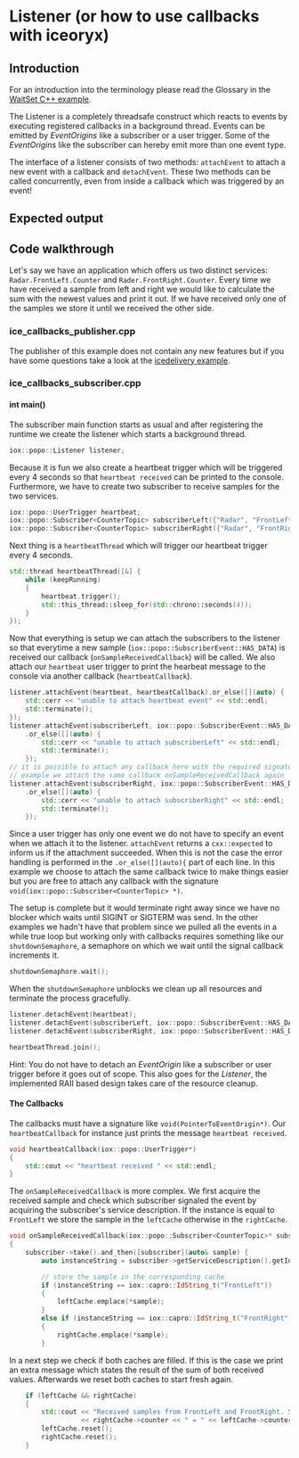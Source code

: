 # Listener (or how to use callbacks with iceoryx)

## Introduction

For an introduction into the terminology please read the Glossary in the
[WaitSet C++ example](../waitset).

The Listener is a completely threadsafe construct which reacts to events by 
executing registered callbacks in a background thread. Events can be emitted by 
_EventOrigins_ like a subscriber or a user trigger. Some of the _EventOrigins_ 
like the subscriber can hereby emit more than one event type.

The interface of a listener consists of two methods: `attachEvent` to attach a 
new event with a callback and `detachEvent`. These two methods can be called 
concurrently, even from inside a callback which was triggered by an event!

## Expected output

<!-- @todo Add expected output with asciinema recording before v1.0-->

## Code walkthrough

Let's say we have an application which offers us two distinct services:
`Radar.FrontLeft.Counter` and `Rader.FrontRight.Counter`. Every time we have 
received a sample from left and right we would like to calculate the sum with 
the newest values and print it out. If we have received only one of the samples 
we store it until we received the other side.

### ice_callbacks_publisher.cpp

The publisher of this example does not contain any new features but if you have 
some questions take a look at the [icedelivery example](../icedelivery).

### ice_callbacks_subscriber.cpp
#### int main()
The subscriber main function starts as usual and after registering the runtime 
we create the listener which starts a background thread.
```cpp
iox::popo::Listener listener;
```

Because it is fun we also create a heartbeat trigger which will be triggered 
every 4 seconds so that `heartbeat received` can be printed to the console.
Furthermore, we have to create two subscriber to receive samples for the two 
services.
```cpp
iox::popo::UserTrigger heartbeat;
iox::popo::Subscriber<CounterTopic> subscriberLeft({"Radar", "FrontLeft", "Counter"});
iox::popo::Subscriber<CounterTopic> subscriberRight({"Radar", "FrontRight", "Counter"});
```

Next thing is a `heartbeatThread` which will trigger our heartbeat trigger every 
4 seconds.
```cpp
std::thread heartbeatThread([&] {
    while (keepRunning)
    {
        heartbeat.trigger();
        std::this_thread::sleep_for(std::chrono::seconds(4));
    }
});
```

Now that everything is setup we can attach the subscribers to the listener so that
everytime a new sample (`iox::popo::SubscriberEvent::HAS_DATA`) is received our callback 
(`onSampleReceivedCallback`) will be called. We also attach 
our `heartbeat` user trigger to print the hearbeat message to the console via another
callback (`heartbeatCallback`).
```cpp
listener.attachEvent(heartbeat, heartbeatCallback).or_else([](auto) {
    std::cerr << "unable to attach heartbeat event" << std::endl;
    std::terminate();
});
listener.attachEvent(subscriberLeft, iox::popo::SubscriberEvent::HAS_DATA, onSampleReceivedCallback)
    .or_else([](auto) {
        std::cerr << "unable to attach subscriberLeft" << std::endl;
        std::terminate();
    });
// it is possible to attach any callback here with the required signature. to simplify the
// example we attach the same callback onSampleReceivedCallback again
listener.attachEvent(subscriberRight, iox::popo::SubscriberEvent::HAS_DATA, onSampleReceivedCallback)
    .or_else([](auto) {
        std::cerr << "unable to attach subscriberRight" << std::endl;
        std::terminate();
    });
```
Since a user trigger has only one event we do not have to specify an event when we attach 
it to the listener. `attachEvent` returns a `cxx::expected` to inform us if the attachment
succeeded. When this is not the case the error handling is performed in the `.or_else([](auto){` part 
of each line.
In this example we choose to attach the same callback twice to make things easier 
but you are free to attach any callback with the signature `void(iox::popo::Subscriber<CounterTopic> *)`.

The setup is complete but it would terminate right away since we have no blocker which
waits until SIGINT or SIGTERM was send. In the other examples we hadn't have that problem
since we pulled all the events in a while true loop but working only with callbacks 
requires something like our `shutdownSemaphore`, a semaphore on which we wait until 
the signal callback increments it.
```cpp
shutdownSemaphore.wait();
```

When the `shutdownSemaphore` unblocks we clean up all resources and terminate the process 
gracefully.
```cpp
listener.detachEvent(heartbeat);
listener.detachEvent(subscriberLeft, iox::popo::SubscriberEvent::HAS_DATA);
listener.detachEvent(subscriberRight, iox::popo::SubscriberEvent::HAS_DATA);

heartbeatThread.join();
```

Hint: You do not have to detach an _EventOrigin_ like a subscriber or user trigger 
before it goes out of scope. This also goes for the _Listener_, the implemented
RAII based design takes care of the resource cleanup.

#### The Callbacks
The callbacks must have a signature like `void(PointerToEventOrigin*)`.
Our `heartbeatCallback` for instance just prints the message `heartbeat received`.
```cpp
void heartbeatCallback(iox::popo::UserTrigger*)
{
    std::cout << "heartbeat received " << std::endl;
}
```

The `onSampleReceivedCallback` is more complex. We first acquire the received 
sample and check which subscriber signaled the event by acquiring the subscriber's
service description. If the instance is equal to `FrontLeft` we store the sample
in the `leftCache` otherwise in the `rightCache`.
```cpp
void onSampleReceivedCallback(iox::popo::Subscriber<CounterTopic>* subscriber)
{
    subscriber->take().and_then([subscriber](auto& sample) {
        auto instanceString = subscriber->getServiceDescription().getInstanceIDString();

        // store the sample in the corresponding cache
        if (instanceString == iox::capro::IdString_t("FrontLeft"))
        {
            leftCache.emplace(*sample);
        }
        else if (instanceString == iox::capro::IdString_t("FrontRight"))
        {
            rightCache.emplace(*sample);
        }
```

In a next step we check if both caches are filled. If this is the case we print 
an extra message which states the result of the sum of both received values.
Afterwards we reset both caches to start fresh again.
```cpp
    if (leftCache && rightCache)
    {
        std::cout << "Received samples from FrontLeft and FrontRight. Sum of " << leftCache->counter << " + "
                  << rightCache->counter << " = " << leftCache->counter + rightCache->counter << std::endl;
        leftCache.reset();
        rightCache.reset();
    }
```
